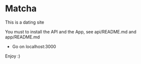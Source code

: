 # Matcha
This is a dating site

You must to install the API and the App, see api/README.md and app/README.md

- Go on localhost:3000

Enjoy :)
